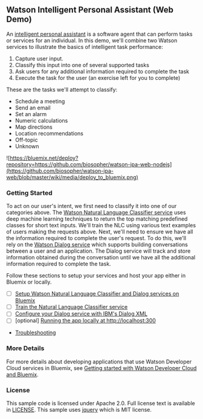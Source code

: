 ## Watson Intelligent Personal Assistant (Web Demo)
An [intelligent personal assistant](https://en.wikipedia.org/wiki/Intelligent_personal_assistant) is a software agent that can perform tasks or services for an individual.  In this demo, we'll combine two Watson services to illustrate the basics of intelligent task performance:

1. Capture user input.
2. Classify this input into one of several supported tasks
3. Ask users for any additional information required to complete the task
4. Execute the task for the user (an exercise left for you to complete)

These are the tasks we'll attempt to classify:

* Schedule a meeting
* Send an email
* Set an alarm
* Numeric calculations
* Map directions
* Location recommendations
* Off-topic
* Unknown

![https://bluemix.net/deploy?repository=https://github.com/biosopher/watson-ipa-web-nodejs](https://github.com/biosopher/watson-ipa-web/blob/master/wiki/media/deploy_to_bluemix.png)

### Getting Started
To act on our user's intent, we first need to classify it into one of our categories above.  The [Watson Natural Language Classifier service](https://www.ibm.com/smarterplanet/us/en/ibmwatson/developercloud/doc/nl-classifier/) uses deep machine learning techniques to return the top matching predefined classes for short text inputs.  We'll train the NLC using various text examples of users making the requests above.  Next, we'll need to ensure we have all the information required to complete the user's request.  To do this, we'll rely on the [Watson Dialog service](http://www.ibm.com/smarterplanet/us/en/ibmwatson/developercloud/dialog.html) which supports building conversations between a user and an application. The Dialog service will track and store information obtained during the conversation until we have all the additional information required to complete the task. 

Follow these sections to setup your services and host your app either in Bluemix or locally.
- [ ] [Setup Watson Natural Language Classifier and Dialog services on Bluemix](https://github.com/biosopher/watson-ipa-web-nodejs/wiki/Setup-Watson-Natural-Language-Classifier-and-Dialog-services-on-Bluemix)
- [ ] [Train the Natural Language Classifier service](https://github.com/biosopher/watson-ipa-web-nodejs/wiki/Train-the-Natural-Language-Classifier-service)
- [ ] [Configure your Dialog service with IBM's Dialog XML](https://github.com/biosopher/watson-ipa-web-nodejs/wiki/Configure-your-Dialog-service-with-IBM's-Dialog-XML)
- [ ] [optional] [Running the app locally at http://localhost:300](https://github.com/biosopher/watson-ipa-web-nodejs/wiki/Running-Locally)
* [Troubleshooting](https://github.com/biosopher/watson-ipa-web-nodejs/wiki/Troubleshooting)

### More Details
For more details about developing applications that use Watson Developer Cloud services in Bluemix, see [Getting started with Watson Developer Cloud and Bluemix](http://www.ibm.com/smarterplanet/us/en/ibmwatson/developercloud/doc/getting_started/).

### License
This sample code is licensed under Apache 2.0. Full license text is available in [LICENSE](https://github.com/watson-developer-cloud/natural-language-classifier-nodejs/blob/master/LICENSE).
This sample uses [jquery](https://jquery.com/) which is MIT license.
